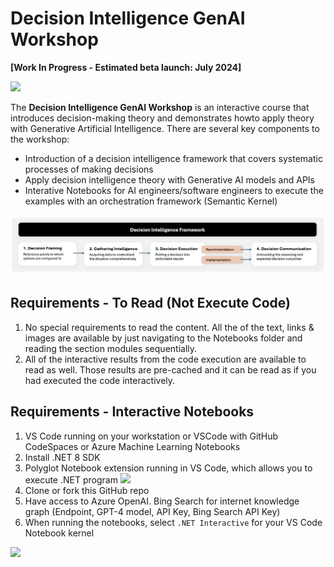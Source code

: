 # Decision Intelligence GenAI Workshop

**[Work In Progress - Estimated beta launch: July 2024]**

<img width ="600px" src="https://raw.githubusercontent.com/bartczernicki/DecisionIntelligence.GenAI.Workshop/main/Images/DdecisionIntelligence2.png">
<br/>  

The **Decision Intelligence GenAI Workshop** is an interactive course that introduces decision-making theory and demonstrates howto apply theory with Generative Artificial Intelligence. There are several key components to the workshop:  
* Introduction of a decision intelligence framework that covers systematic processes of making decisions  
* Apply decision intelligence theory with Generative AI models and APIs  
* Interative Notebooks for AI engineers/software engineers to execute the examples with an orchestration framework (Semantic Kernel)  

<img width ="750px" src="https://raw.githubusercontent.com/bartczernicki/DecisionIntelligence.GenAI.Workshop/main/Images/DecisionIntelligenceFramework.png">
<br/>  

## Requirements - To Read (Not Execute Code)

1. No special requirements to read the content. All the of the text, links & images are available by just navigating to the Notebooks folder and reading the section modules sequentially.   
2. All of the interactive results from the code execution are available to read as well. Those results are pre-cached and it can be read as if you had executed the code interactively.  

## Requirements - Interactive Notebooks

1. VS Code running on your workstation or VSCode with GitHub CodeSpaces or Azure Machine Learning Notebooks  
2. Install .NET 8 SDK  
3. Polyglot Notebook extension running in VS Code, which allows you to execute .NET program
![](https://user-images.githubusercontent.com/547415/224161370-1c628967-ae0e-42b2-9c64-e3c1d7756f0b.png)
4. Clone or fork this GitHub repo  
5. Have access to Azure OpenAI. Bing Search for internet knowledge graph (Endpoint, GPT-4 model, API Key, Bing Search API Key)  
6. When running the notebooks, select `.NET Interactive` for your VS Code Notebook kernel  

![](https://user-images.githubusercontent.com/19276747/222540791-a054da73-a111-454f-9e93-251d620a0c2d.png)
